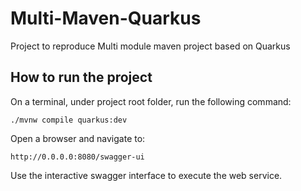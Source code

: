 # Multi-Maven-Quarkus
Project to reproduce Multi module maven project based on Quarkus

## How to run the project

 On a terminal, under project root folder, run  the following command:
```
./mvnw compile quarkus:dev
```

Open a browser and navigate to:
 
```
http://0.0.0.0:8080/swagger-ui
```

Use the interactive swagger interface to execute the web service.

